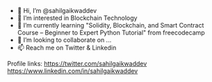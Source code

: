 - 👋 Hi, I’m @sahilgaikwaddev
- 👀 I’m interested in Blockchain Technology
- 🌱 I’m currently learning "Solidity, Blockchain, and Smart Contract Course – Beginner to Expert Python Tutorial" from freecodecamp
- 💞️ I’m looking to collaborate on ...
- 📫 Reach me on Twitter & Linkedin 

Profile links:
https://twitter.com/sahilgaikwaddev
https://www.linkedin.com/in/sahilgaikwaddev

<!---
sahilgaikwaddev/sahilgaikwaddev is a ✨ special ✨ repository because its `README.md` (this file) appears on your GitHub profile.
You can click the Preview link to take a look at your changes.
--->
